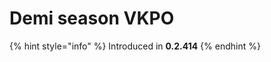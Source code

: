 # Demi season VKPO



{% hint style="info" %}
Introduced in **0.2.414**
{% endhint %}

<figure><img src="../../../../.gitbook/assets/изображение_2023-02-27_195238826.png" alt=""><figcaption></figcaption></figure>
